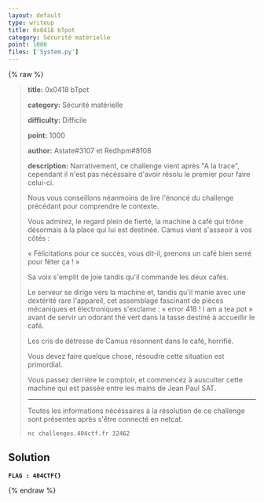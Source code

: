```yaml
---
layout: default
type: writeup
title: 0x0418 bTpot
category: Sécurité matérielle
point: 1000
files: ['System.py']
---
```


{% raw %}
> **title:** 0x0418 bTpot
>
> **category:** Sécurité matérielle
>
> **difficulty:** Difficile
>
> **point:** 1000
>
> **author:** Astate#3107 et Redhpm#8108
>
> **description:**
> Narrativement, ce challenge vient après "A la trace", cependant il n'est pas nécéssaire d'avoir résolu le premier pour faire celui-ci.
> 
> Nous vous conseillons néanmoins de lire l'énoncé du challenge précédant pour comprendre le contexte.
> 
> Vous admirez, le regard plein de fierté, la machine à café qui trône désormais à la place qui lui est destinée. Camus vient s'asseoir à vos côtés :
> 
> « Félicitations pour ce succès, vous dit-il, prenons un café bien serré pour fêter ça ! »
> 
> Sa voix s'emplit de joie tandis qu'il commande les deux cafés.
> 
> Le serveur se dirige vers la machine et, tandis qu'il manie avec une dextérité rare l'appareil, cet assemblage fascinant de pièces mécaniques et électroniques s'exclame : « error 418 ! I am a tea pot » avant de servir un odorant thé vert dans la tasse destiné à accueillir le café.
> 
> Les cris de détresse de Camus résonnent dans le café, horrifié.
> 
> Vous devez faire quelque chose, résoudre cette situation est primordial.
> 
> Vous passez derrière le comptoir, et commencez à ausculter cette machine qui est passée entre les mains de Jean Paul SAT.
> 
> ***
> 
> Toutes les informations nécéssaires à la résolution de ce challenge sont présentes après s'être connecté en netcat.
> 
> ```
> nc challenges.404ctf.fr 32462
> ```

## Solution


**`FLAG : 404CTF{}`**

{% endraw %}